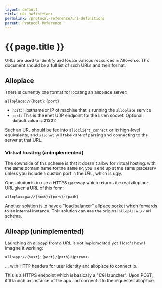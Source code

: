 ```yaml
---
layout: default
title: URL Definitions
permalink: /protocol-reference/url-definitions
parent: Protocol Reference
---
```


# {{ page.title }}

URLs are used to identify and locate various resources in Alloverse. This document should be a full list of such URLs and their format.

## Alloplace

There is currently one format for locating an alloplace server:

`alloplace://{host}:{port}`

- `host`: Hostname or IP of machine that is running the `alloplace` service
- `port`: This is the enet UDP endpoint for the listen socket. Optional: default value is 21337.

Such an URL should be fed into `alloclient_connect` or its high-level equivalents, and `allonet` will take care
of parsing and connecting to the server at that URL.

### Virtual hosting (unimplemented)

The downside of this scheme is that it doesn't allow for virtual hosting: with the same domain name for the same
IP, you'll end up at the same placeserv unless you include a custom port in the URL, which is ugly.

One solution is to use a HTTPS gateway which returns the real alloplace URL given a URL of this form:

`alloplacegw://{host}:{port}/{path}`

Another solution is to have a "load balancer" allplace socket which forwards to an internal instance. This
solution can use the original `alloplace://` url schema.

## Alloapp (unimplemented)

Launching an alloapp from a URL is not implemented yet. Here's how I imagine it working:

`alloapp://{host}:{port}/{path}?{params}`

... with HTTP headers for user identity and alloplace to connect to.

This is a HTTPS endpoint which is basically a "CGI launcher". Upon POST, it'll launch an instance of
the app and connect it to the requested alloplace.
